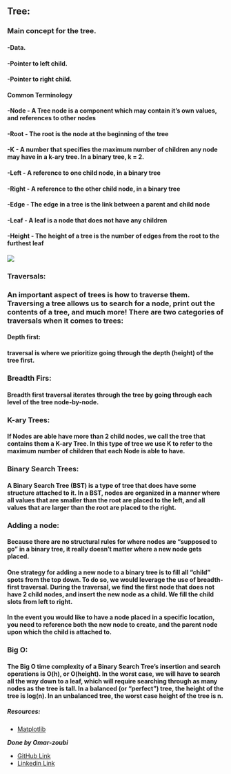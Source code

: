 ## Tree:
### Main concept for the tree.
#### -Data.
#### -Pointer to left child.
#### -Pointer to right child.
#### Common Terminology
#### -Node - A Tree node is a component which may contain it’s own values, and references to other nodes
#### -Root - The root is the node at the beginning of the tree
#### -K - A number that specifies the maximum number of children any node may have in a k-ary tree. In a binary tree, k = 2.
#### -Left - A reference to one child node, in a binary tree
#### -Right - A reference to the other child node, in a binary tree
#### -Edge - The edge in a tree is the link between a parent and child node
#### -Leaf - A leaf is a node that does not have any children
#### -Height - The height of a tree is the number of edges from the root to the furthest leaf
![](https://courses.engr.illinois.edu/cs225/sp2019/assets/notes/bst/bsttreetraversal.png)
### Traversals:
### An important aspect of trees is how to traverse them. Traversing a tree allows us to search for a node, print out the contents of a tree, and much more! There are two categories of traversals when it comes to trees:
#### Depth first:
#### traversal is where we prioritize going through the depth (height) of the tree first. 
### Breadth Firs:
#### Breadth first traversal iterates through the tree by going through each level of the tree node-by-node.
### K-ary Trees:
#### If Nodes are able have more than 2 child nodes, we call the tree that contains them a K-ary Tree. In this type of tree we use K to refer to the maximum number of children that each Node is able to have.
### Binary Search Trees:
#### A Binary Search Tree (BST) is a type of tree that does have some structure attached to it. In a BST, nodes are organized in a manner where all values that are smaller than the root are placed to the left, and all values that are larger than the root are placed to the right.
### Adding a node:
#### Because there are no structural rules for where nodes are “supposed to go” in a binary tree, it really doesn’t matter where a new node gets placed.

#### One strategy for adding a new node to a binary tree is to fill all “child” spots from the top down. To do so, we would leverage the use of breadth-first traversal. During the traversal, we find the first node that does not have 2 child nodes, and insert the new node as a child. We fill the child slots from left to right.

#### In the event you would like to have a node placed in a specific location, you need to reference both the new node to create, and the parent node upon which the child is attached to.
### Big O:
#### The Big O time complexity of a Binary Search Tree’s insertion and search operations is O(h), or O(height). In the worst case, we will have to search all the way down to a leaf, which will require searching through as many nodes as the tree is tall. In a balanced (or “perfect”) tree, the height of the tree is log(n). In an unbalanced tree, the worst case height of the tree is n.

##### Resources:

- [Matplotlib](https://codefellows.github.io/common_curriculum/data_structures_and_algorithms/Code_401/class-15/resources/Trees.html)





***Done by Omar-zoubi***
- [GitHub Link](https://github.com/Omar-zoubi)
- [Linkedin Link](https://www.linkedin.com/in/omar-alzoubi-54034bb4/)